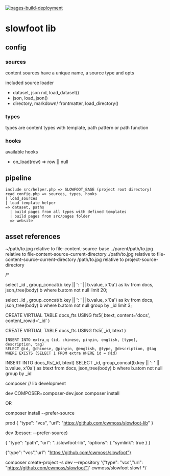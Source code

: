 [![pages-build-deployment](https://github.com/cwmoss/slowfoot-lib/actions/workflows/pages/pages-build-deployment/badge.svg)](https://github.com/cwmoss/slowfoot-lib/actions/workflows/pages/pages-build-deployment)


# slowfoot lib

## config

### sources

content sources have a unique name, a source type and opts

included source loader
* dataset, json nd, load_dataset()
* json, load_json()
* directory, markdown/ frontmatter, load_directory()

### types

types are content types with template, path pattern or path function

### hooks

available hooks
* on_load(row) => row || null

## pipeline

    include src/helper.php => SLOWFOOT_BASE (project root directory)
    read config.php => sources, types, hooks
    | load_sources
    | load template helper
    => dataset, paths
      | build pages from all types with defined templates
      | build pages from src/pages folder
      => website

## asset references

~/path/to.jpg           relative to file-content-source-base
../parent/path/to.jpg   relative to file-content-source-current-directory
./path/to.jpg           relative to file-content-source-current-directory
/path/to.jpg            relative to project-source-directory


/*

select _id , group_concat(b.key || ': ' ||  b.value, x'0a') as kv from docs, json_tree(body) b where b.atom not null limit 20;

select _id , group_concat(b.key || ': ' ||  b.value, x'0a') as kv from docs, json_tree(body) b where b.atom not null group by _id limit 3;


CREATE VIRTUAL TABLE docs_fts USING fts5(
    btext, 
    content='docs', 
    content_rowid='_id' 
)

CREATE VIRTUAL TABLE docs_fts USING fts5(
    _id,
    btext
)

    INSERT INTO extra_q (id, chinese, pinyin, english, [type], description, tag)
    SELECT @id, @chinese, @pinyin, @english, @type, @description, @tag
    WHERE EXISTS (SELECT 1 FROM extra WHERE id = @id)

INSERT INTO docs_fts(_id, btext) 
SELECT _id, group_concat(b.key || ': ' ||  b.value, x'0a') as btext from docs, json_tree(body) b where b.atom not null group by _id

composer // lib development

dev
COMPOSER=composer-dev.json composer install

OR 

composer install --prefer-source

prod
{
    "type": "vcs",
    "url": "https://github.com/cwmoss/slowfoot-lib"
}

dev (besser: --prefer-source)

{
    "type": "path",
    "url": "../slowfoot-lib",
    "options": {
        "symlink": true
        }
}

{"type": "vcs","url": "https://github.com/cwmoss/slowfoot"}

composer create-project -s dev --repository '{"type": "vcs","url": "https://github.com/cwmoss/slowfoot"}' cwmoss/slowfoot slowf
*/
